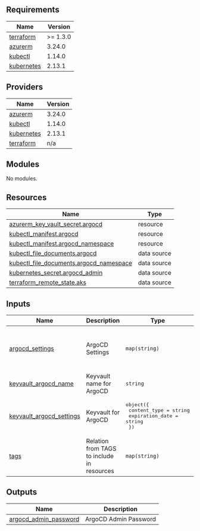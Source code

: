 ## Requirements

| Name | Version |
|------|---------|
| <a name="requirement_terraform"></a> [terraform](#requirement\_terraform) | >= 1.3.0 |
| <a name="requirement_azurerm"></a> [azurerm](#requirement\_azurerm) | 3.24.0 |
| <a name="requirement_kubectl"></a> [kubectl](#requirement\_kubectl) | 1.14.0 |
| <a name="requirement_kubernetes"></a> [kubernetes](#requirement\_kubernetes) | 2.13.1 |

## Providers

| Name | Version |
|------|---------|
| <a name="provider_azurerm"></a> [azurerm](#provider\_azurerm) | 3.24.0 |
| <a name="provider_kubectl"></a> [kubectl](#provider\_kubectl) | 1.14.0 |
| <a name="provider_kubernetes"></a> [kubernetes](#provider\_kubernetes) | 2.13.1 |
| <a name="provider_terraform"></a> [terraform](#provider\_terraform) | n/a |

## Modules

No modules.

## Resources

| Name | Type |
|------|------|
| [azurerm_key_vault_secret.argocd](https://registry.terraform.io/providers/hashicorp/azurerm/3.24.0/docs/resources/key_vault_secret) | resource |
| [kubectl_manifest.argocd](https://registry.terraform.io/providers/gavinbunney/kubectl/1.14.0/docs/resources/manifest) | resource |
| [kubectl_manifest.argocd_namespace](https://registry.terraform.io/providers/gavinbunney/kubectl/1.14.0/docs/resources/manifest) | resource |
| [kubectl_file_documents.argocd](https://registry.terraform.io/providers/gavinbunney/kubectl/1.14.0/docs/data-sources/file_documents) | data source |
| [kubectl_file_documents.argocd_namespace](https://registry.terraform.io/providers/gavinbunney/kubectl/1.14.0/docs/data-sources/file_documents) | data source |
| [kubernetes_secret.argocd_admin](https://registry.terraform.io/providers/hashicorp/kubernetes/2.13.1/docs/data-sources/secret) | data source |
| [terraform_remote_state.aks](https://registry.terraform.io/providers/hashicorp/terraform/latest/docs/data-sources/remote_state) | data source |

## Inputs

| Name | Description | Type | Default | Required |
|------|-------------|------|---------|:--------:|
| <a name="input_argocd_settings"></a> [argocd\_settings](#input\_argocd\_settings) | ArgoCD Settings | `map(string)` | <pre>{<br>  "namespace": "argocd",<br>  "secret_admin": "argocd-initial-admin-secret",<br>  "version": "v2.4.12"<br>}</pre> | no |
| <a name="input_keyvault_argocd_name"></a> [keyvault\_argocd\_name](#input\_keyvault\_argocd\_name) | Keyvault name for ArgoCD | `string` | `"argocd-admin"` | no |
| <a name="input_keyvault_argocd_settings"></a> [keyvault\_argocd\_settings](#input\_keyvault\_argocd\_settings) | Keyvault for ArgoCD | <pre>object({<br>    content_type    = string<br>    expiration_date = string<br>  })</pre> | <pre>{<br>  "content_type": "password",<br>  "expiration_date": "2024-12-31T23:59:59Z"<br>}</pre> | no |
| <a name="input_tags"></a> [tags](#input\_tags) | Relation from TAGS to include in resources | `map(string)` | <pre>{<br>  "Environment": "Infra",<br>  "MaintainedBy": "Terraform",<br>  "Repository": "https://github.com/alexbaptista/azuredevops-iac-template-pipeline"<br>}</pre> | no |

## Outputs

| Name | Description |
|------|-------------|
| <a name="output_argocd_admin_password"></a> [argocd\_admin\_password](#output\_argocd\_admin\_password) | ArgoCD Admin Password |
